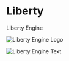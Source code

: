 # Liberty
Liberty Engine



![Liberty Engine Logo](https://github.com/TotoTota/Hazel/assets/124183283/6f1c1d3f-a5a3-4882-b397-8c7736979903)

![Liberty Engine Text](https://github.com/TotoTota/Hazel/assets/124183283/42b80c21-6b89-4394-a2ad-418a9ffbfd43)
